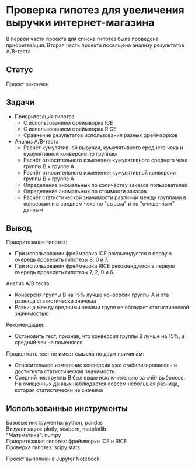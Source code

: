# Проверка гипотез для увеличения выручки интернет-магазина
В первой части проекта для списка гипотез была проведена приоритезация. Вторая часть проекта посвящена анализу результатов A/B-теста.

## Статус
Проект закончен

## Задачи
- Приоритезация гипотез
  - С использованием фреймворка ICE
  - С использованием фреймворка RICE
  - Сравнение результатов использования разных фреймворков
- Анализ A/B-теста
  - Расчёт кумулятивной выручки, кумулятивного среднего чека и кумулятивной конверсии по группам
  - Расчёт относительного изменения кумулятивного среднего чека группы B к группе A
  - Расчёт относительного изменения кумулятивной конверсии группы B к группе A
  - Определение аномальных по количеству заказов пользователей
  - Определение аномальных по стоимости заказов 
  - Расчёт статистической значимости различий между группами в конверсии и в среднем чеке по "сырым" и по "очищенным" данным

## Вывод
Приоритезация гипотез:
- При использовании фреймворка ICE рекомендуется в первую очередь проверить гипотезы 8, 0 и 7.
- При использовании фреймворка RICE рекомендуется в первую очередь проверить гипотезы 7, 2, 0 и 6.

Анализ А/В теста:
- Конверсия группы В на 15% лучше конверсии группы А и эта разница статистически значима
- Разница между средними чеками групп не обладает статистической значимостью

Рекомендации:
- Остановить тест, признав, что конверсия группы В лучше на 15%, а средний чек не поменялся.

Продолжать тест не имеет смысла по двум причинам:
- Относительное изменение конверсии уже стабилизировалось и достигнута статистическая значимость
- Средний чек группы В был выше исключительно за счёт выбросов. На очищенных данных наблюдается совсем небольшая разница, которая статистически не значима

## Использованные инструменты
Базовые инструменты: python, pandas  
Визуализация: plotly, seaborn, matplotlib  
"Математика": numpy  
Приоритезация гипотез: фреймворки ICE и RICE  
Проверка гипотез: scipy.stats  

Проект выполнен в Jupyter Notebook
